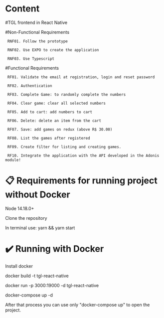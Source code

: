# Content

#TGL frontend in React Native

#Non-Functional Requirements

     RNF01. Follow the prototype

     RNF02. Use EXPO to create the application

     RNF03. Use Typescript

#Functional Requirements

     RF01. Validate the email at registration, login and reset password

     RF02. Authentication

     RF03. Complete Game: to randomly complete the numbers

     RF04. Clear game: clear all selected numbers

     RF05. Add to cart: add numbers to cart

     RF06. Delete: delete an item from the cart

     RF07. Save: add games on redux (above R$ 30.00)

     RF08. List the games after registered

     RF09. Create filter for listing and creating games.

     RF10. Integrate the application with the API developed in the Adonis module!

# 📋 Requirements for running project without Docker

Node 14.18.0+

Clone the repository

In terminal use: yarn && yarn start

# ✔️ Running with Docker

Install docker

docker build -t tgl-react-native

docker run -p 3000:19000 -d tgl-react-native

docker-compose up -d

After that process you can use only "docker-compose up" to open the project.
